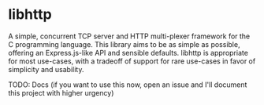 # libhttp

A simple, concurrent TCP server and HTTP multi-plexer framework for the C programming language.
This library aims to be as simple as possible, offering an Express.js-like API and sensible defaults. libhttp is appropriate for most use-cases, with a tradeoff of support for rare use-cases in favor of simplicity and usability.

TODO: Docs (if you want to use this now, open an issue and I'll document this project with higher urgency)
